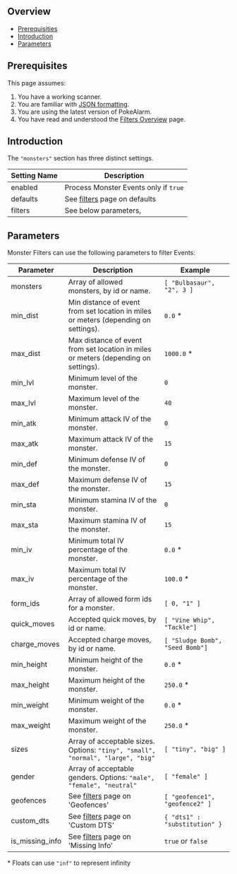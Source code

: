 ## Overview

* [Prerequisities](#prerequisites)
* [Introduction](#introduction)
* [Parameters](#parameters)

## Prerequisites
This page assumes:

1. You have a working scanner.
2. You are familiar with
[JSON formatting](https://www.w3schools.com/js/js_json_intro.asp).
3. You are using the latest version of PokeAlarm.
4. You have read and understood the [Filters Overview](filters_overview)
page.

## Introduction

The `"monsters"` section has three distinct settings.

| Setting Name         | Description                                   |
| -------------------- |---------------------------------------------- |
| enabled              | Process Monster Events only if `true`         |
| defaults             | See [filters](fitlers#defaults) page on defaults|
| filters              | See below parameters,                           |

## Parameters

Monster Filters can use the following parameters to filter Events:

| Parameter   | Description                                  | Example |
| ----------- |--------------------------------------------- |---------|
| monsters    | Array of allowed monsters, by id or name.    | `[ "Bulbasaur", "2", 3 ]`|
| min_dist    | Min distance of event from set location in miles or meters (depending on settings). | `0.0` *|
| max_dist    | Max distance of event from set location in miles or meters (depending on settings). | `1000.0` *|
| min_lvl     | Minimum level of the monster.                | `0`     |
| max_lvl     | Maximum level of the monster.                | `40`    |
| min_atk     | Minimum attack IV of the monster.            | `0`     |
| max_atk     | Maximum attack IV of the monster.            | `15`    |
| min_def     | Minimum defense IV of the monster.           | `0`     |
| max_def     | Maximum defense IV of the monster.           | `15`    |
| min_sta     | Minimum stamina IV of the monster.           | `0`     |
| max_sta     | Maximum stamina IV of the monster.           | `15`    |
| min_iv      | Minimum total IV percentage of the monster.  | `0.0` * |
| max_iv      | Maximum total IV percentage of the monster.  | `100.0` * |
| form_ids    | Array of allowed form ids for a monster.     | `[ 0, "1" ]`   |
| quick_moves | Accepted quick moves, by id or name.         | `[ "Vine Whip", "Tackle"]` |
| charge_moves | Accepted charge moves, by id or name.       | `[ "Sludge Bomb", "Seed Bomb"]` |
| min_height  | Minimum height of the monster.               | `0.0` * |
| max_height  | Maximum height of the monster.               | `250.0` * |
| min_weight  | Minimum weight of the monster.               | `0.0` * |
| max_weight  | Maximum weight of the monster.               | `250.0` * |
| sizes       | Array of acceptable sizes. Options: `"tiny", "small", "normal", "large", "big"` | `[ "tiny", "big" ]` |
| gender       | Array of acceptable genders. Options: `"male", "female", "neutral"` | `[ "female" ]` |
| geofences   | See [filters](fitlers#defaults) page on 'Geofences'    | `[ "geofence1", "geofence2" ]` |
| custom_dts  | See [filters](fitlers#defaults) page on 'Custom DTS'   | `{ "dts1" : "substitution" }` |
| is_missing_info | See [filters](fitlers#defaults) page on 'Missing Info' | `true` or `false` |

\* Floats can use `"inf"` to represent infinity
